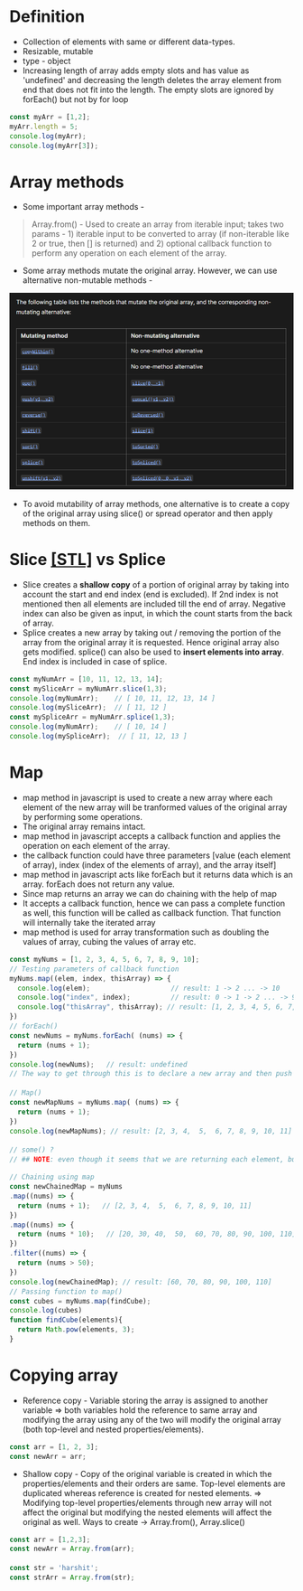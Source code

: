 # Definition
* Collection of elements with same or different data-types.
* Resizable, mutable
* type - object
* Increasing length of array adds empty slots and has value as 'undefined' and decreasing the length deletes the array element from end that does not fit into the length. The empty slots are ignored by forEach() but not by for loop
```javascript
const myArr = [1,2];
myArr.length = 5;
console.log(myArr);
console.log(myArr[3]);
```

# Array methods
* Some important array methods -
> Array.from() - Used to create an array from iterable input; takes two params - 1) iterable input to be converted to array (if non-iterable like 2 or true, then [] is returned) and 2) optional callback function to perform any operation on each element of the array.
* Some array methods mutate the original array. However, we can use alternative non-mutable methods -
  
 ![mutable vs non-mutable array methods](https://github.com/harshitrajsinha/learn-js/blob/main/Assets/Screenshot%202024-08-25%20092701.png?raw=true)

 * To avoid mutability of array methods, one alternative is to create a copy of the original array using slice() or spread operator and then apply methods on them.

# Slice [[STL]](https://github.com/harshitrajsinha/learn-js/blob/b6bba150739e76730e61229f862991ce4ff9d9bf/STL/Arrays/slice.ts) vs Splice
* Slice creates a **shallow copy** of a portion of original array by taking into account the start and end index (end is excluded). If 2nd index is not mentioned then all elements are included till the end of array. Negative index can also be given as input, in which the count starts from the back of array.
* Splice creates a new array by taking out / removing the portion of the array from the original array it is requested. Hence original array also gets modified. splice() can also be used to **insert elements into array**. End index is included in case of splice.
```javascript
const myNumArr = [10, 11, 12, 13, 14];
const mySliceArr = myNumArr.slice(1,3);
console.log(myNumArr);    // [ 10, 11, 12, 13, 14 ]
console.log(mySliceArr);  // [ 11, 12 ]
const mySpliceArr = myNumArr.splice(1,3);
console.log(myNumArr);    // [ 10, 14 ]
console.log(mySpliceArr);  // [ 11, 12, 13 ]
```

# Map
* map method in javascript is used to create a new array where each element of the new array will be tranformed values of the original array by performing some operations.
* The original array remains intact.
* map method in javascript accepts a callback function and applies the operation on each element of the array.
* the callback function could have three parameters [value (each element of array), index (index of the elements of array), and the array itself]
* map method in javascript acts like forEach but it returns data which is an array. forEach does not return any value. 
* Since map returns an array we can do chaining with the help of map
* It accepts a callback function, hence we can pass a complete function as well, this function will be called as callback function. That function will internally take the iterated array
* map method is used for array transformation such as doubling the values of array, cubing the values of array etc.
```javascript
const myNums = [1, 2, 3, 4, 5, 6, 7, 8, 9, 10];
// Testing parameters of callback function
myNums.map((elem, index, thisArray) => {
  console.log(elem);                    // result: 1 -> 2 ... -> 10
  console.log("index", index);          // result: 0 -> 1 -> 2 ... -> 9
  console.log("thisArray", thisArray); // result: [1, 2, 3, 4, 5, 6, 7, 8, 9, 10] (print 10 times)
})
// forEach()  
const newNums = myNums.forEach( (nums) => {
  return (nums + 1);
})
console.log(newNums);   // result: undefined
// The way to get through this is to declare a new array and then push the elements into that array within forEach loop

// Map()
const newMapNums = myNums.map( (nums) => {
  return (nums + 1);
})
console.log(newMapNums); // result: [2, 3, 4,  5,  6, 7, 8, 9, 10, 11]

// some() ?
// ## NOTE: even though it seems that we are returning each element, but instead each element is pushed to the array and the final array is returned
```
```javascript
// Chaining using map
const newChainedMap = myNums
.map((nums) => {
  return (nums + 1);   // [2, 3, 4,  5,  6, 7, 8, 9, 10, 11]
})
.map((nums) => {
  return (nums * 10);   // [20, 30, 40,  50,  60, 70, 80, 90, 100, 110]
})
.filter((nums) => {
  return (nums > 50);
})
console.log(newChainedMap); // result: [60, 70, 80, 90, 100, 110]
// Passing function to map()
const cubes = myNums.map(findCube);
console.log(cubes)
function findCube(elements){
  return Math.pow(elements, 3);
}
```

# Copying array
* Reference copy - Variable storing the array is assigned to another variable => both variables hold the reference to same array and modifying the array using any of the two will modify the original array (both top-level and nested properties/elements).
```javascript
const arr = [1, 2, 3];
const newArr = arr;
```
* Shallow copy - Copy of the original variable is created in which the properties/elements and their orders are same. Top-level elements are duplicated whereas reference is created for nested elements. => Modifying top-level properties/elements through new array will not affect the original but modifying the nested elements will affect the original as well. Ways to create -> Array.from(), Array.slice()
```javascript
const arr = [1,2,3];
const newArr = Array.from(arr);

const str = 'harshit';
const strArr = Array.from(str);
```
